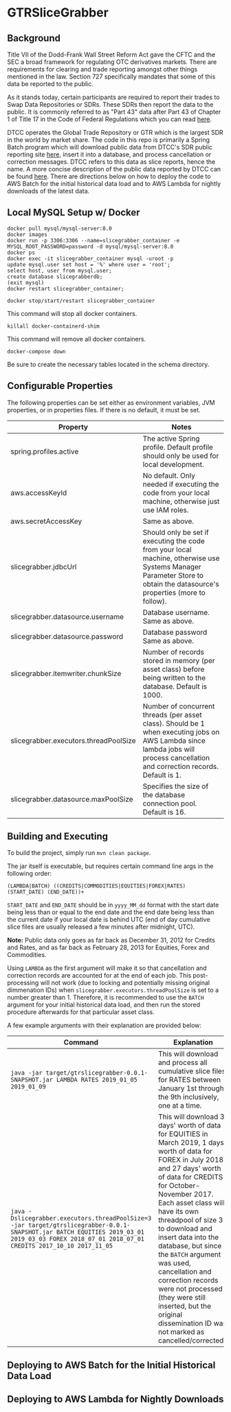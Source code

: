 # GTRSliceGrabber

## Background

Title VII of the Dodd-Frank Wall Street Reform Act gave the CFTC and the SEC a broad framework for regulating OTC derivatives markets. There are requirements for clearing and trade reporting amongst other things mentioned in the law. Section 727 specifically mandates that some of this data be reported to the public. 

As it stands today, certain participants are required to report their trades to Swap Data Repositories or SDRs. These SDRs then report the data to the public. It is commonly referred to as "Part 43" data after Part 43 of Chapter 1 of Title 17 in the Code of Federal Regulations which you can read [here](https://www.law.cornell.edu/cfr/text/17/part-43).

DTCC operates the Global Trade Repository or GTR which is the largest SDR in the world by market share. The code in this repo is primarily a Spring Batch program which will download public data from DTCC's SDR public reporting site [here](https://rtdata.dtcc.com/gtr/), insert it into a database, and process cancellation or correction messages. DTCC refers to this data as slice reports, hence the name. A more concise description of the public data reported by DTCC can be found [here](https://www.sec.gov/rules/other/2017/ddr/dtcc-data-repository-form-sdr-ex-gg-7-amend.pdf). There are directions below on how to deploy the code to AWS Batch for the initial historical data load and to AWS Lambda for nightly downloads of the latest data.

## Local MySQL Setup w/ Docker
```
docker pull mysql/mysql-server:8.0
docker images
docker run -p 3306:3306 --name=slicegrabber_container -e MYSQL_ROOT_PASSWORD=password -d mysql/mysql-server:8.0
docker ps
docker exec -it slicegrabber_container mysql -uroot -p
update mysql.user set host = '%' where user = 'root';
select host, user from mysql.user;
create database slicegrabberdb;
(exit mysql)
docker restart slicegrabber_container;

docker stop/start/restart slicegrabber_container
```

This command will stop all docker containers.
```
killall docker-containerd-shim
```

This command will remove all docker containers.
```
docker-compose down
```

Be sure to create the necessary tables located in the schema directory.

## Configurable Properties

The following properties can be set either as environment variables, JVM properties, or in properties files. If there is no default, it must be set.

| Property | Notes |
|----------|------------|
| spring.profiles.active | The active Spring profile. Default profile should only be used for local development.
| aws.accessKeyId | No default. Only needed if executing the code from your local machine, otherwise just use IAM roles.
| aws.secretAccessKey | Same as above.
| slicegrabber.jdbcUrl | Should only be set if executing the code from your local machine, otherwise use Systems Manager Parameter Store to obtain the datasource's properties (more to follow).
| slicegrabber.datasource.username | Database username. Same as above.
| slicegrabber.datasource.password | Database password Same as above.
| slicegrabber.itemwriter.chunkSize | Number of records stored in memory (per asset class) before being written to the database. Default is 1000. |
| slicegrabber.executors.threadPoolSize | Number of concurrent threads (per asset class). Should be 1 when executing jobs on AWS Lambda since lambda jobs will process cancellation and correction records. Default is 1. |
| slicegrabber.datasource.maxPoolSize | Specifies the size of the database connection pool. Default is 16. |

## Building and Executing

To build the project, simply run ```mvn clean package```.

The jar itself is executable, but requires certain command line args in the following order:

```(LAMBDA|BATCH) ((CREDITS|COMMODITIES|EQUITIES|FOREX|RATES) (START_DATE) (END_DATE))+```

```START_DATE``` and ```END_DATE``` should be in ```yyyy_MM_dd``` format with the start date being less than or equal to the end date and the end date being less than the current date if your local date is behind UTC (end of day cumulative slice files are usually released a few minutes after midnight, UTC).

**Note:** Public data only goes as far back as December 31, 2012 for Credits and Rates, and as far back as February 28, 2013 for Equities, Forex and Commodities.

Using ```LAMBDA``` as the first argument will make it so that cancellation and correction records are accounted for at the end of each job. This post-processing will not work (due to locking and potentially missing original dimmenation IDs) when ```slicegrabber.executors.threadPoolSize``` is set to a number greater than 1. Therefore, it is recommended to use the ```BATCH``` argument for your initial historical data load, and then run the stored procedure afterwards for that particular asset class.

A few example arguments with their explanation are provided below:

| Command | Explanation
|---|---
| ```java -jar target/gtrslicegrabber-0.0.1-SNAPSHOT.jar LAMBDA RATES 2019_01_05 2019_01_09``` | This will download and process all cumulative slice files for RATES between January 1st through the 9th inclusively, one at a time.
| ```java -Dslicegrabber.executors.threadPoolSize=3 -jar target/gtrslicegrabber-0.0.1-SNAPSHOT.jar BATCH EQUITIES 2019_03_01 2019_03_03 FOREX 2018_07_01 2018_07_01 CREDITS 2017_10_10 2017_11_05``` | This will download 3 days' worth of data for EQUITIES in March 2019, 1 days' worth of data for FOREX in July 2018, and 27 days' worth of data for CREDITS for October-November 2017. Each asset class will have its own threadpool of size 3 to download and insert data into the database, but since the ```BATCH``` argument was used, cancellation and correction records were not processed (they were still inserted, but the original dissemination ID was not marked as cancelled/corrected).

## Deploying to AWS Batch for the Initial Historical Data Load

## Deploying to AWS Lambda for Nightly Downloads
